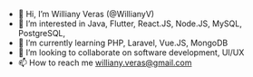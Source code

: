 - 👋 Hi, I’m Williany Veras (@WillianyV)
- 👀 I’m interested in Java, Flutter, React.JS, Node.JS, MySQL, PostgreSQL,
- 🌱 I’m currently learning PHP, Laravel, Vue.JS, MongoDB
- 💞️ I’m looking to collaborate on software development, UI/UX
- 📫 How to reach me williany.veras@gmail.com

<!---
WillianyV/WillianyV is a ✨ special ✨ repository because its `README.md` (this file) appears on your GitHub profile.
You can click the Preview link to take a look at your changes.
--->
